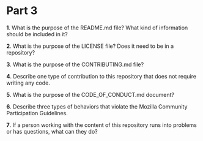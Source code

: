 # Part 3



__1__. What is the purpose of the README.md file? What kind of information should be included in it?


__2__. What is the purpose of the LICENSE file? Does it need to be in a repository?


__3__. What is the purpose of the CONTRIBUTING.md file?


__4__. Describe one type of contribution to this repository that does not require writing any code.


__5__. What is the purpose of the CODE_OF_CONDUCT.md document?


__6__. Describe three types of behaviors that violate the Mozilla Community Participation Guidelines.


__7__. If a person working with the content of this repository runs into problems or has questions, what can they do?

